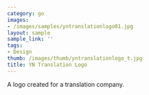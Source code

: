 ```yaml
---
category: go
images:
- /images/samples/yntranslationlogo01.jpg
layout: sample
sample_link: ''
tags:
- Design
thumb: /images/thumb/yntranslationlogo_t.jpg
title: YN Translation Logo
---
```

A logo created for a translation company.